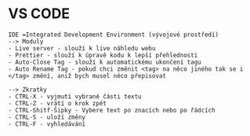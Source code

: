 # VS CODE
    IDE =Integrated Development Environment (vývojové prostředí) 
    --> Moduly
    - Live server - slouží k live náhledu webu
    - Prettier - slouží k úpravě kodu k lepší přehlednosti
    - Auto-Close Tag - slouží k automatickému ukončení tagu
    - Auto Rename Tag - pokud chci změnit <tag> na něco jiného tak se i </tag> změní, aniž bych musel něco přepisovat
    
    --> Zkratky
    - CTRL-X - vyjmutí vybrané části textu
    - CTRL-Z - vrátí o krok zpět
    - CTRL-Shitf-Šipky - Vybere text po znacích nebo po řádcích
    - CTRL-S - uloží změny
    - CTRL-F - vyhledávání
